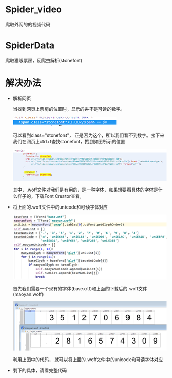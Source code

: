 # Spider_video

爬取外网的的视频代码

# SpiderData
爬取猫眼票房，反爬虫解析(stonefont)

# 解决办法

-  解析网页

    当找到网页上票房的位置时，显示的并不是可读的数字。

    ![](/assets/WeChat%20Screenshot_20181011110220.png)

    可以看到class="stonefont"， 正是因为这个，所以我们看不到数字。接下来我们在网页上ctrl+f查找stonefont，找到如图所示的位置

    ![](/assets/2.png)
    
    其中，.woff文件对我们是有用的，是一种字体，如果想要看具体的字体是什么样子的，下载Font Creator查看。
 
-   将上面的.woff文件中的unicode和可读字体对应
    
    ![](/assets/3.png)
    
    首先我们需要一个现有的字体(base.otf)和上面的下载后的.woff文件(maoyan.woff)
    
    ![](/assets/4.png)
    
    利用上图中的代码， 就可以将上面的.woff文件中的unicode和可读字体对应
    
    
   
-  剩下的具体，请看完整代码
